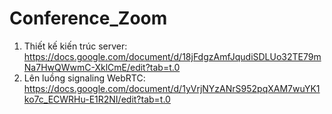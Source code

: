 ﻿# Conference_Zoom
1. Thiết kế kiến trúc server: https://docs.google.com/document/d/18jFdgzAmfJqudiSDLUo32TE79mNa7HwQWwmC-XklCmE/edit?tab=t.0 
2. Lên luồng signaling WebRTC: https://docs.google.com/document/d/1yVrjNYzANrS952pqXAM7wuYK1ko7c_ECWRHu-E1R2NI/edit?tab=t.0
